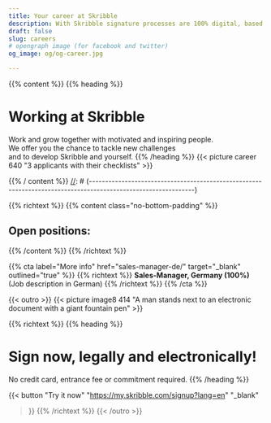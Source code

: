 ```yaml
---
title: Your career at Skribble
description: With Skribble signature processes are 100% digital, based on the qualified electronic signature “QES” - the e-signature, which is equivalent to your hand-written signature according to Swiss and EU law.
draft: false
slug: careers
# opengraph image (for facebook and twitter)
og_image: og/og-career.jpg

---
```


{{% content %}}
{{% heading %}}
# Working at Skribble
Work and grow together with motivated and inspiring people. <br class="hide-for-mobile">We offer you the chance to tackle new challenges <br class="hide-for-mobile">and to develop Skribble and yourself.
{{% /heading %}}
{{< picture career 640 "3 applicants with their checklists" >}}

{{% / content %}}
[//]: # (--------------------------------------------------------------------------------------------------------------)

{{% richtext %}}
{{% content class="no-bottom-padding" %}}
## Open positions:
{{% /content %}}
{{% /richtext %}}

{{% cta
  label="More info"
  href="sales-manager-de/"
  target="_blank"
  outlined="true"
%}}
{{% richtext %}}
**Sales-Manager, Germany (100%)**<br>
(Job description in German)
{{% /richtext %}}
{{% /cta %}}


[//]: # (--------------------------------------------------------------------------------------------------------------)

{{< outro >}}
{{< picture image8 414 "A man stands next to an electronic document with a giant fountain pen" >}}

{{% richtext %}}
{{% heading %}}
# Sign now, legally and electronically!
No credit card, entrance fee or commitment required.
{{% /heading %}}

{{< button
  "Try it now"
  "https://my.skribble.com/signup?lang=en"
  "_blank"
>}}
{{% /richtext %}}
{{< /outro >}}
